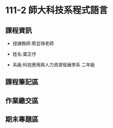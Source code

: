 # 111-2 師大科技系程式語言

## 課程資訊

- 授課教師:蔡芸琤老師

- 姓名:葉芷伃

- 系級:科技應用與人力資源發展學系 二年級

## 課程筆記區
## 作業繳交區
## 期末專題區